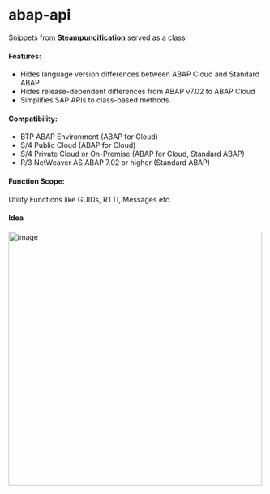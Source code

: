 # abap-api

Snippets from [**Steampuncification**](https://github.com/heliconialabs/steampunkification) served as a class
<br>

#### Features:
* Hides language version differences between ABAP Cloud and Standard ABAP
* Hides release-dependent differences from ABAP v7.02 to ABAP Cloud
* Simplifies SAP APIs to class-based methods

#### Compatibility:
* BTP ABAP Environment (ABAP for Cloud)
* S/4 Public Cloud (ABAP for Cloud)
* S/4 Private Cloud or On-Premise (ABAP for Cloud, Standard ABAP)
* R/3 NetWeaver AS ABAP 7.02 or higher (Standard ABAP)

#### Function Scope:
Utility Functions like GUIDs, RTTI, Messages etc.

#### Idea
<img width="500" alt="image" src="https://github.com/oblomov-dev/abapAPI/assets/102328295/95273ee4-a020-4a57-9b37-00dda5789ea3">
<br>

